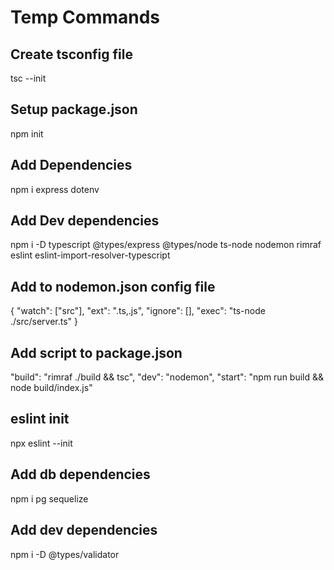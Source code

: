 # Temp Commands
## Create tsconfig file
tsc --init
## Setup package.json
npm init
## Add Dependencies
npm i express dotenv
## Add Dev dependencies
npm i -D typescript @types/express @types/node ts-node nodemon rimraf eslint eslint-import-resolver-typescript
## Add to nodemon.json config file
{
  "watch": ["src"],
  "ext": ".ts,.js",
  "ignore": [],
  "exec": "ts-node ./src/server.ts"
}
## Add script to package.json
"build": "rimraf ./build && tsc",
"dev": "nodemon",
"start": "npm run build && node build/index.js"

## eslint init
npx eslint --init

## Add db dependencies
npm i pg sequelize

## Add dev dependencies
npm i -D @types/validator
